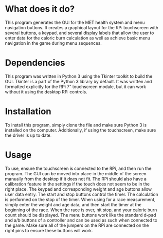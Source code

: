 # What does it do?

This program generates the GUI for the MET health system and menu navigation buttons. It creates a graphical layout for the RPi touchscreen with several buttons, a keypad, and several display labels that allow the user to enter data for the caloric burn calculation as well as achieve basic menu navigation in the game during menu sequences.

# Dependencies

This program was written in Python 3 using the Tkinter toolkit to build the GUI. Tkinter is a part of the Python 3 library by default. It was written and formatted explicitly for the RPi 7" touchscreen module, but it can work without it using the desktop RPi controls.

# Installation

To install this program, simply clone the file and make sure Python 3 is installed on the computer. Additionally, if using the touchscreen, make sure the driver is up to date.

# Usage

To use, ensure the touchscreen is connected to the RPi, and then run the program. The GUI can be moved into place in the middle of the screen manually from the desktop if it does not fit. The RPi should also have a calibration feature in the settings if the touch does not seem to be in the right place. The keypad and corresponding weight and age buttons allow user data entry. The start and stop buttons control the timer. The calculation is performed on the stop of the timer. When using for a race measurement, simply enter the weight and age data, and then start the timer at the beginning of the race. When the race is over, hit stop, and your calorie burn count should be displayed. The menu buttons work like the standard d-pad and a/b buttons of a controller and can be used as such when connected to the game. Make sure all of the jumpers on the RPi are connected on the right pins to ensure these buttons will work.